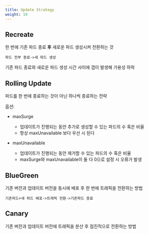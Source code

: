 ```yaml
---
title: Update Strategy
weight: 19
---
```

## Recreate
한 번에 기존 파드 종료 **후** 새로운 파드 생성시켜 전환하는 것
```
파드 전부 종료->새 파드 생성
```
기존 파드 종료와 새로운 파드 생성 시간 사이에 갭이 발생해 가용성 하락

## Rolling Update
파드를 한 번에 종료하는 것이 아닌 하나씩 종료하는 전략

옵션:

- maxSurge
  - 업데이트가 진행되는 동안 추가로 생성할 수 있는 파드의 수 혹은 비율
  - 항상 maxUnavailable 보다 우선 시 된다

- maxUnavailable
  - 업데이트가 진행되는 동안 제거할 수 있는 파드의 수 혹은 비율
  - maxSurge와 maxUnavailable이 둘 다 0으로 설정 시 오류가 발생

## BlueGreen
기존 버전과 업데이트 버전을 동시에 배포 후 한 번에 트래픽을 전환하는 방법
```
기존파드+새 파드 배포->트래픽 전환->기존파드 종료
```
## Canary
기존 버전과 업데이트 버전에 트래픽을 분산 후 점진적으로 전환하는 방법